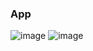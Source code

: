 ### App
![image](https://github.com/user-attachments/assets/10887916-2542-4285-abd1-9a7c1afdc33f)
![image](https://github.com/user-attachments/assets/4b2bfd70-19a8-4c20-95ec-6467c277bae2)
